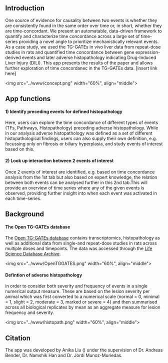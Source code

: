 ## Introduction
One source of evidence for causality between two events is whether they are consistently found in the same order over time or, in short, whether they are time-concordant. We present an automatable, data-driven framework to quantify and characterize time concordance across a large set of time-series providing a novel angle to prioritize mechanistically relevant events. As a case study, we used the TG-GATEs in vivo liver data from repeat-dose studies in rats and quantified time concordance between gene expression-derived events and later adverse histopathology indicating Drug-Induced Liver Injury (DILI). This app presents the results of the paper and allows further exploration of time concordanec in the TG-GATEs data. [insert link here]
  
<img src="../www/concept.png" width="60%", align="middle">

## App functions

#### 1) <i class="fas fa-dot-circle"></i>  Identify preceding events for defined histopathology
Here, users can explore the time concordance of different types of events (TFs, Pathways, Histopathology) preceding adverse histopathology. While in our analysis adverse histopathology was defined as a set of different histopathological findings, users can also supply their own definition, e.g. focussing only on fibrosis or biliary hyperplasia, and study events of interest based on this.

#### 2) <i class="fas fa-arrows-alt-h"></i> Look up interaction between 2 events of interest
Once 2 events of interest are identified, e.g. based on time concordance analysis from the 1st tab but also based on expert knowledge, the relation between both events can be analysed further in this 2nd tab.This will provide an overview of time series where any of the given events is observed, providing further insight into when each event was activated in each time-series.
 
## Background
#### The Open TG-GATEs database
The [Open TG-GATEs database](https://doi.org/10.1093/nar/gku955) contains transcriptomics, histopathology as well as additional data from single-and repeat-dose studies in rats across multiple doses and timepoints. The data was accessed through the [Life Science Database Archive](https://dbarchive.biosciencedbc.jp/en/open-tggates/download.html).

<img src="../www/OpenTGGATES.png" width="60%", align="middle">
#### Defintion of adverse histopathology
in order to consider both severity and frequency of events in a single numerical output measure. These are based on the lesion severity per animal which was first converted to a numerical scale (normal = 0, minimal = 1, slight = 2, moderate = 3, marked or severe = 4) and then summarised across all biological replicates by mean as an aggregate measure for lesion frequency and severity.

<img src="../www/histopath.png" width="60%", align="middle">

## Citation
The app was developed by Anika Liu (<a href="mailto:al862@cam.ac.uk" target="_blank"><i class="far fa-paper-plane"></i></a>) under the supervision of Dr. Andreas Bender, Dr. Namshik Han and Dr. Jordi Munoz-Muriedas. 
